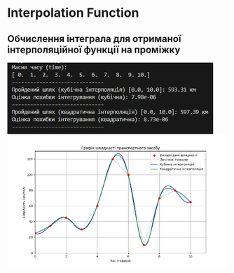 # Interpolation Function
## Обчислення інтеграла для отриманої інтерполяційної функції на проміжку

![Interpolation Function](https://raw.githubusercontent.com/AnatoliiNovyk/PersonalAssistant/refs/heads/main/interfunc-dos.webp "Interpolation Function")
![Interpolation Function](https://raw.githubusercontent.com/AnatoliiNovyk/PersonalAssistant/refs/heads/main/interfunc.webp "Interpolation Function")
